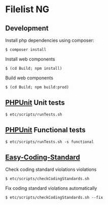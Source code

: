 Filelist NG
==============

    
Development
------------

Install php dependencies using composer:
    
    $ composer install
    
Install web components

    $ (cd Build; npm install)
    
Build web components
    
    $ (cd Build; npm build:prod)
    
    
[PHPUnit](https://phpunit.de) Unit tests
-----------------------------------

    $ etc/scripts/runTests.sh

[PHPUnit](https://phpunit.de) Functional tests
-----------------------------------

    $ etc/scripts/runTests.sh -s functional


[Easy-Coding-Standard](https://github.com/Symplify/EasyCodingStandard)
----------------------------------------------------------------------

Check coding standard violations violations

    $ etc/scripts/checkCodingStandards.sh 
    
Fix coding standard violations automatically
    
    $ etc/scripts/checkCodingStandards.sh --fix
